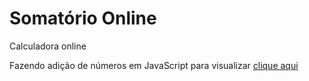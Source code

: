 # Somatório Online 
Calculadora online

Fazendo adição de números em JavaScript para visualizar <a target="_blank" href="https://marclipe.github.io/calc_/calculadora.html">clique aqui</a> 
